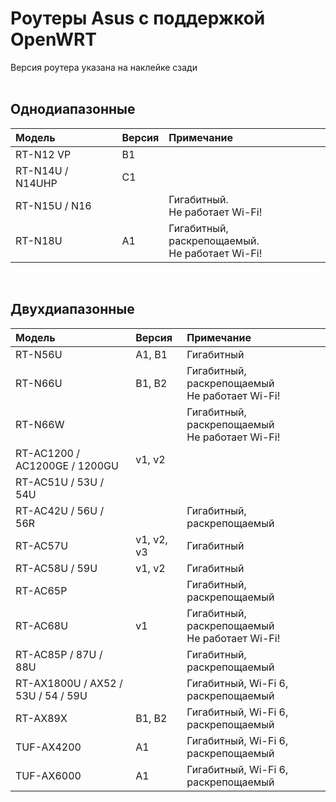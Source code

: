 # Роутеры Asus с поддержкой OpenWRT

Версия роутера указана на наклейке сзади<br><br>

## Однодиапазонные
| Модель | Версия | Примечание |
| :---         |     :---      |          :--- |
| RT-N12 VP | B1 |  |
| RT-N14U / N14UHP | C1 |  |
| RT-N15U / N16 |  | Гигабитный.<br>Не работает Wi-Fi! |
| RT-N18U | A1 | Гигабитный, раскрепощаемый.<br>Не работает Wi-Fi! |

<br>

## Двухдиапазонные
| Модель | Версия | Примечание |
| :---         |     :---      |          :--- |
| RT-N56U | A1, B1 | Гигабитный |
| RT-N66U | B1, B2 | Гигабитный, раскрепощаемый<br>Не работает Wi-Fi! |
| RT-N66W |  | Гигабитный, раскрепощаемый<br>Не работает Wi-Fi! |
| RT-AC1200 / AC1200GE / 1200GU | v1, v2  |  |
| RT-AC51U / 53U / 54U |  |  |
| RT-AC42U / 56U / 56R |   | Гигабитный, раскрепощаемый |
| RT-AC57U | v1, v2, v3  | Гигабитный |
| RT-AC58U / 59U | v1, v2 | Гигабитный |
| RT-AC65P | | Гигабитный, раскрепощаемый |
| RT-AC68U | v1 | Гигабитный, раскрепощаемый<br>Не работает Wi-Fi! |
| RT-AC85P / 87U / 88U | | Гигабитный, раскрепощаемый |
| RT-AX1800U / AX52 / 53U / 54 / 59U |  | Гигабитный, Wi-Fi 6, раскрепощаемый |
| RT-AX89X | B1, B2 | Гигабитный, Wi-Fi 6, раскрепощаемый |
| TUF-AX4200 | A1 |  Гигабитный, Wi-Fi 6, раскрепощаемый |
| TUF-AX6000 | A1 |  Гигабитный, Wi-Fi 6, раскрепощаемый |
